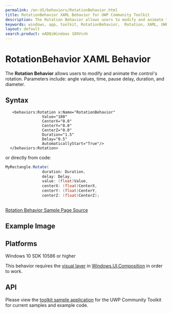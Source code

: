 ```yaml
---
permalink: /en-US/behaviors/RotationBehavior.html
title: RotationBehavior XAML Behavior for UWP Community Toolkit
description: The Rotation Behavior allows users to modify and animate the control's rotation 
keywords: windows, app, toolkit, RotationBehavior,  Rotation, XAML, UWP, animate rotation, behavior
layout: default
search.product: eADQiWindows 10XVcnh
---
```


# RotationBehavior XAML Behavior
The **Rotation Behavior** allows users to modify and animate the control's rotation. Parameters include: angle values, time, pause delay, duration, and diameter.

## Syntax
```xaml
   <behaviors:Rotation x:Name="RotationBehavior" 
				Value="180"
				CenterX="0.0" 
				CenterY="0.0" 
				CenterZ="0.0" 
				Duration="1.5" 
				Delay="0.5" 
				AutomaticallyStart="True"/>
  </behaviors:Rotation>
```

or directly from code:

```C#
MyRectangle.Rotate(
                duration: Duration,
                delay: Delay,
                value: (float)Value,
                centerX: (float)CenterX,
                centerY: (float)CenterY,
                centerZ: (float)CenterZ);
    
```
 
[Rotation Behavior Sample Page Source](https://github.com/Microsoft/UWPCommunityToolkit/tree/master/Microsoft.Windows.Toolkit.SampleApp/SamplePages/RotationBehavior)
## Example Image

## Platforms

Windows 10 SDK 10586 or higher

This behavior requires the [visual layer](https://msdn.microsoft.com/en-us/windows/uwp/graphics/visual-layer) in [Windows.UI.Composition](https://msdn.microsoft.com/library/windows/apps/dn706878) in order to work.  

## API

Please view the [toolkit sample application](https://github.com/Microsoft/UWPCommunityToolkit/tree/master/Microsoft.Windows.Toolkit.SampleApp) for the UWP Community Toolkit for current samples and example code.
